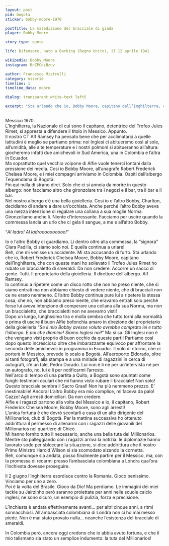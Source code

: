 ```yaml
---
layout: post
pid: bogota
sticker: bobby-moore-1970

postTitle: La maledizione del bracciale di giada
player: Bobby Moore

story_type: quote

life: Difensore, nato a Barking (Regno Unito), il 12 aprile 1941

wikipedia: Bobby_Moore
instagram: BnZPCdzBzuv

author: Francesco Mistrulli
category: miserie
timeline: 1
timeline_data: moore

dialog: transparent white-text left5

excerpt: "Sta urlando che io, Bobby Moore, capitano dell’Inghilterra, che con queste mani ho sollevato il Trofeo Jules Rimet ho rubato un braccialetto di smeraldi..."
---
```

Messico 1970.  
L’Inghilterra, la Nazionale di cui sono il capitano, detentrice del Trofeo Jules Rimet, si appresta a
difendere il titolo in Messico. Appunto.  
Il nostro CT Alf Ramsey ha pensato bene che per acclimatarci a quelle latitudini è meglio se partiamo
prima: noi Inglesi ci abitueremo così al sole, all’umidità, alle alte temperature e i nostri polmoni si
abitueranno all’altura: giocheremo infatti due amichevoli in Sud America, una in Colombia e l’altra in
Ecuador.  
Ma soprattutto quel vecchio volpone di Alfie vuole tenerci lontani dalla pressione dei media.
Così io Bobby Moore, all’anagrafe Robert Frederick Chelsea Moore, e i miei compagni arriviamo in
Colombia. Ospiti dell’albergo Tequendama di Bogotà.  
Fin qui nulla di strano direi. Solo che ci si annoia da morire in questo albergo: non facciamo altro che
gironzolare tra i negozi e il bar, tra il bar e il bar.  
Nel nostro albergo c’è una bella gioielleria. Così io e l’altro Bobby, Charlton, decidiamo di andare a
dare un’occhiata. Anche perché l’altro Bobby aveva una mezza intenzione di regalare una collana a sua
moglie Norma. Gironzoliamo anche lì. Niente d’interessante. Facciamo per uscire quando la commessa
lancia un urlo che ci gela il sangue, a me e all’altro Bobby.  

“_Al ladro! Al ladroooooooooo!_”

Io e l’altro Bobby ci guardiamo. Lì dentro oltre alla commessa, la “signora” Clara Padilla, ci siamo
solo noi. E quella continua a urlare!  
Beh, che mi venisse un accidente. Mi sta accusando di furto. Sta urlando che io, Robert Frederick
Chelsea Moore, Bobby Moore, capitano dell’Inghilterra, che con queste mani ho sollevato il Trofeo
Jules Rimet ho rubato un braccialetto di smeraldi. Da non credere.
Accorre un sacco di gente. Tutti. Il proprietario della gioielleria. Il direttore dell’albergo. Alf Ramsey.  
Io continuo a ripetere come un disco rotto che non ho preso niente, che sì siamo entrati ma non
abbiamo chiesto di vedere niente, che di bracciali non ce ne erano nemmeno. E l’altro Bobby continua
pure lui a ripetere la stessa cosa, che no, non abbiamo preso niente, che eravamo entrati solo perché
forse lui aveva intenzione di comperare una collana alla sua Norma, ma non un braccialetto, che
braccialetti non ne avevamo visti!  
Dopo un lungo, lunghssimo tira e molla sembra che tutto torni alla normalità e prima di uscire il buon
Alfie bofonchia amaro in direzione del proprietario della gioielleria “_Se il mio Bobby avesse voluto
avrebbe comprato lei e tutto l’albergo. E poi che diamine! Siamo Inglesi noi!_”
Ma si sa. Gli Inglesi non è che vengano visti proprio di buon occhio da queste parti!
Partiamo così dopo questo increscioso oltre che imbarazzante equivoco per affrontare la seconda delle
amichevoli in programma in Ecuador. Il volo di ritorno, che ci porterà in Messico, prevede lo scalo a
Bogotà. All’aeroporto Eldorado, oltre ai tanti fotografi, alla stampa e a una miriade di ragazzini in
cerca di autografi, c’è un tale, Pedro Dorado. Lui non è lì né per un’intervista né per un autografo, no,
lui è lì per notificarmi l’arresto.  
Nell’arco di tempo di una partita a Quito, a Bogotà sono spuntati come funghi testimoni oculari che mi
hanno visto rubare il bracciale! Non solo! Questo bracciale sembra il Sacro Graal! Non ha più
nemmeno prezzo. E’ inestimabile! Ancora! L’altro Bobby era mio complice, mi faceva da palo!
Cazzo! Agli arresti domiciliari. Da non credere.  
Alfie e i ragazzi partono alla volta del Messico e io, il capitano, Robert Frederick Chelsea Moore,
Bobby Moore, sono agli arresti!  
L’unica fortuna è che dovrò scontarli a casa di un alto dirigente del Millionarios, club di Bogotà.
Per la mattina successiva ho ottenuto addirittura il permesso di allenarmi con i ragazzi delle giovanili
del Millionarios nel quartiere di Chicò.  
Mi hanno fornito tutto il necessario, anche una bella tuta del Millionarios.
Mentre sto palleggiando con i ragazzi arriva la notizia: le diplomazie hanno lavorato sodo per sbloccare
la situazione, si dice addirittura che il nostro Primo Ministro Harold Wilson si sia scomodato alzando la
cornetta.  
Beh, comunque sia andata, posso finalmente partire per il Messico, ma, con la promessa di recarmi
presso l’ambasciata colombiana a Londra qual’ora l’inchiesta dovesse proseguire.

Il 2 giugno l’Inghilterra esordisce contro la Romania. Gioco benissimo. Vinciamo per uno a zero.  
Poi è la volta del Brasile. Gioco da Dio! Ma perdiamo. Le immagini dei miei tackle su Jairzinho
però saranno proiettate per anni nelle scuole calcio inglesi, ne sono sicuro, un esempio di
pulizia, forza e precisione.

L’inchiesta è andata effettivamente avanti… per altri cinque anni, a ritmi sonnacchiosi.
All’ambasciata colombiana di Londra non ci ho mai messo piede. Non è mai stato provato
nulla… neanche l’esistenza del bracciale di smeraldi.

In Colombia però, ancora oggi credono che io abbia avuto fortuna, e che il mio talismano sia
stato un semplice indumento: la tuta del Millionarios!

<script>


    var moore=[
        {
            type:"birth",
            category:"event",
            timestamps:[new Date(1941,4-1,12)],
            text:{
                body:"Il 12 aprile 1941, nasce a Barking, nel Regno Unito, Robert Frederick Chelsea Moore",
                link:null
            }
        },
        {
            type:"club",
            category:"range",
            timestamps:[1958,1974],
            team:"West Ham United",
            text:{
                body:"Nel 1958 inizia la carriera nel West Ham United, dove gioca per 16 anni consecutivi, apparendo in 544 partite e segnando 24 goal.",
                link:null
            }
        },
        {
            type:"club",
            category:"range",
            timestamps:[1974,1977],
            team:"Fulham",
            text:{
                body:"Nel 1974 si trasferisce nel Fulham, dove gioca 124 partite e segna una rete.",
                link:null
            }
        },
        {
            type:"club",
            category:"range",
            timestamps:[1977,1978],
            team:"San Antonio Thunder",
            text:{
                body:"Nel 1977 si trasferisce negli Stati Uniti d'America dove gioca per i San Antonio Thunder. Colleziona 24 presenze e una rete",
                link:null
            }
        },
        {
            type:"club",
            category:"range",
            timestamps:[1978,1979],
            team:"Seattle Sounders",
            text:{
                body:"Nel 1978 gioca sette gare per i Seattle Sounders. Seattle fu l'ultima squadra in cui giocò a livello professionistico.",
                link:null
            }
        },
        {
            type:"cup",
            category:"event",
            timestamps:[new Date(1965,5-1,19),new Date(1965,5-1,20)],
            cup:"Coppa delle Coppe",
            text:{
                body:"Il 19 maggio 1965, guida il West Ham alla vittoria sul Monaco 1860 per 2-0, conquistando la Coppa delle Coppe",
            }
        },
        {
            type:"worldcup",
            category:"event",
            timestamps:[new Date(1966,7-1,11),new Date(1966,7-1,20)],
            cup:"Inghilterra 1966",
            text:{
                body:"Vince la Coppa del mondo Jules Rimet del 1966 in Inghilterra, battendo la Germania Ovest 4-2."
            }
        },
        {
            type:"cup",
            category:"event",
            timestamps:[new Date(1967,12-1,11),new Date(1967,12-1,20)],
            cup:"OBE",
            text:{
                body:"Viene insignito del titolo di <i>Officer of the Most Excellent Order of the British Empire</i> per la vittoria nel mondiale del 1966.",
            }
        },
        {
            type:"worldcup",
            category:"event",
            timestamps:[new Date(1970,7-1,11),new Date(1970,7-1,20)],
            cup:"Colombia 1979",
            text:{
                body:"Partecipa al Campionato mondiale di calcio 1970 in Messico. L'Inghilterra viene battuta ai quarti di finale dalla Germania Ovest."
            }
        },
        {
            type:"cup",
            category:"event",
            timestamps:[new Date(1982,6-1,11),new Date(1982,6-1,20)],
            cup:"Fuga per la vittoria",
            text:{
                body:"Nel 1981 partecipò al film Fuga per la vittoria di John Huston con Michael Caine e Sylvester Stallone, insieme a Pelé e altri calciatori di fama internazionale, interpretando la parte di uno dei protagonisti dell'incontro di calcio fra soldati tedeschi e prigionieri alleati.",
            }
        },
        {
            type:"national",
            timestamps:[1962,1973],
            team:"England",
            apps:108,
            goals:2
        },
        {
            type:"trainer",
            category:"range",
            timestamps:[1980,1981],
            team:"Oxford City",
            text:{

                body:"Nel 1980 assume il ruolo di allenatore nell'Oxford City.",
            }
        },
        {
            type:"trainer",
            category:"range",
            timestamps:[1981,1982],
            team:"Eastern",
            text:{

                body:"Nel 1981 allena l'Eastern",
            }
        },
        {
            type:"trainer",
            category:"range",
            timestamps:[1984,1986],
            team:"Southend Utd",
            text:{

                body:"Dal 1984 al 1986 &egrave; l'allenatore del Southend United.",
            }
        },
        {
            type:"death",
            category:"event",
            timestamps:[new Date(1993,2-1,24)],
            text:{
                body:"Ci lascia il 24 febbraio 1993 a Londra.",
                link:null
            }
        },
    ];

</script>
